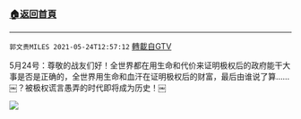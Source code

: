 ﻿###  [:house:返回首頁](https://github.com/ourhimalayas/txt)
---

`郭文贵MILES 2021-05-24T12:57:12` [轉載自GTV](https://gtv.org/web/#/UserInfo/5e596957357cc612d35a8044)

5月24号：尊敬的战友们好！全世界都在用生命和代价来证明极权后的政府能干大事是否是正确的，全世界用生命和血汗在证明极权后的财富，最后由谁说了算……￼？被极权谎言愚弄的时代即将成为历史！￼

[![](https://filegroup.gtv.org/cdn-cgi/image/width=600/https://filegroup.gtv.org/group8/web/20210524/12/57/0/c3463c3ac8202eb1ded8bc6cf99a4f5d.jpg)](https://filegroup.gtv.org/group8/web/20210524/12/57/0/393d3868b6146b84bd1d609e7cdf97bc.mp4)